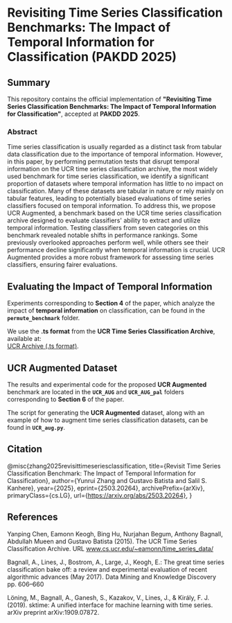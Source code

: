 # Revisiting Time Series Classification Benchmarks: The Impact of Temporal Information for Classification (PAKDD 2025)

## Summary

This repository contains the official implementation of **"Revisiting Time Series Classification Benchmarks: The Impact of Temporal Information for Classification"**, accepted at **PAKDD 2025**.

### Abstract

Time series classification is usually regarded as a distinct task from tabular data classification due to the importance of temporal information. However, in this paper, by performing permutation tests that disrupt temporal information on the UCR time series classification archive, the most widely used benchmark for time series classification, we identify a significant proportion of datasets where temporal information has little to no impact on classification. Many of these datasets are tabular in nature or rely mainly on tabular features, leading to potentially biased evaluations of time series classifiers focused on temporal information. To address this, we propose UCR Augmented, a benchmark based on the UCR time series classification archive designed to evaluate classifiers' ability to extract and utilize temporal information. Testing classifiers from seven categories on this benchmark revealed notable shifts in performance rankings. Some previously overlooked approaches perform well, while others see their performance decline significantly when temporal information is crucial. UCR Augmented provides a more robust framework for assessing time series classifiers, ensuring fairer evaluations.

## Evaluating the Impact of Temporal Information

Experiments corresponding to **Section 4** of the paper, which analyze the impact of **temporal information** on classification, can be found in the **`permute_benchmark`** folder.

We use the **.ts format** from the **UCR Time Series Classification Archive**, available at:  
[UCR Archive (.ts format)](http://www.timeseriesclassification.com/aeon-toolkit/Archives/Univariate2018_ts.zip).

## UCR Augmented Dataset

The results and experimental code for the proposed **UCR Augmented** benchmark are located in the **`UCR_AUG`** and **`UCR_AUG_pal`** folders corresponding to **Section 6** of the paper.

The script for generating the **UCR Augmented** dataset, along with an example of how to augment time series classification datasets, can be found in **`UCR_aug.py`**.

## Citation
@misc{zhang2025revisittimeseriesclassification,
      title={Revisit Time Series Classification Benchmark: The Impact of Temporal Information for Classification}, 
      author={Yunrui Zhang and Gustavo Batista and Salil S. Kanhere},
      year={2025},
      eprint={2503.20264},
      archivePrefix={arXiv},
      primaryClass={cs.LG},
      url={https://arxiv.org/abs/2503.20264}, 
}

## References
Yanping Chen, Eamonn Keogh, Bing Hu, Nurjahan Begum, Anthony Bagnall, Abdullah Mueen and Gustavo Batista (2015). The UCR Time Series Classification Archive. URL www.cs.ucr.edu/~eamonn/time_series_data/

Bagnall, A., Lines, J., Bostrom, A., Large, J., Keogh, E.: The great time series
classification bake off: a review and experimental evaluation of recent algorithmic
advances (May 2017). Data Mining and Knowledge Discovery pp. 606–660

Löning, M., Bagnall, A., Ganesh, S., Kazakov, V., Lines, J., & Király, F. J. (2019). sktime: A unified interface for machine learning with time series. arXiv preprint arXiv:1909.07872.
